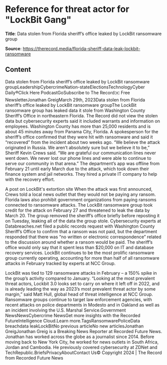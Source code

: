 # Reference for threat actor for "LockBit Gang"

**Title**: Data stolen from Florida sheriff’s office leaked by LockBit ransomware group

**Source**: https://therecord.media/florida-sheriff-data-leak-lockbit-ransomware

## Content
Data stolen from Florida sheriff’s office leaked by LockBit ransomware groupLeadershipCybercrimeNation-stateElectionsTechnologyCyber Daily®Click Here PodcastGoSubscribe to The Record✉️ Free NewsletterJonathan GreigMarch 29th, 2023Data stolen from Florida sheriff’s office leaked by LockBit ransomware groupThe LockBit ransomware group has leaked data it stole from Washington County Sheriff’s Office in northeastern Florida.
The Record did not view the stolen data but cybersecurity experts said it included warrants and information on employees. Washington County has more than 25,000 residents and is about 45 minutes away from Panama City, Florida.
A spokesperson for the sheriff’s office confirmed that they were hit with ransomware and said it “recovered” from the incident about two weeks ago.
“We believe the attack originated in Russia. We aren’t absolutely sure but we believe it to be,” Sheriff Kevin Crews said. “We are grateful our communication lines never went down. We never lost our phone lines and were able to continue to serve our community in that arena.”
The department’s app was offline from February 21 until early March due to the attack, which took down their finance system and jail networks. They hired a private IT company to help with the recovery effort.

A post on LockBit's extortion site
When the attack was first announced, Crews told a local news outlet that they would not be paying any ransom. Florida laws also prohibit government organizations from paying ransoms connected to ransomware attacks.
The LockBit ransomware group took credit for the attack on February 27 and threatened to leak the data by March 20. The group removed the sheriff’s office briefly before reposting it on Tuesday, leaking all of the data the group stole.
Cybersecurity experts at Databreaches.net filed a public records request with Washington County Sheriff’s Office to confirm that a ransom was not paid, but the department responded that there was “no written or electronic correspondence” related to the discussion around whether a ransom would be paid.
The sheriff’s office would only say that it spent less than $20,000 on IT and database recovery services.
LockBit continues to be the most prolific ransomware group currently operating, accounting for more than half of all ransomware attacks in February tracked by experts at NCC Group.

LockBit was tied to 129 ransomware attacks in February – a 150% spike in the group’s activity compared to January.
“Looking at the most prevalent threat actors, Lockbit 3.0 looks set to carry on where it left off in 2022, and is already leading the way as 2023’s most prevalent threat actor by some margin,” said Matt Hull, global head of threat intelligence at NCC Group.
Ransomware groups continue to target law enforcement agencies, with recent attacks on police departments in Modesto and in Oakland as well as an incident involving the U.S. Marshal Service.Government NewsNewsCybercrime NewsGet more insights with the Recorded FutureIntelligence Cloud.Learn more.TagsRansomwarePoliceData breachdata leakLockBitNo previous articleNo new articlesJonathan GreigJonathan Greig is a Breaking News Reporter at Recorded Future News. Jonathan has worked across the globe as a journalist since 2014. Before moving back to New York City, he worked for news outlets in South Africa, Jordan and Cambodia. He previously covered cybersecurity at ZDNet and TechRepublic.BriefsPrivacyAboutContact Us© Copyright 2024 | The Record from Recorded Future News